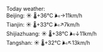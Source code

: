 Today weather:  
Beijing: ☀️   🌡️+36°C 🌬️→11km/h  
Tianjin: ☀️   🌡️+33°C 🌬️↗7km/h  
Shijiazhuang: ☀️   🌡️+38°C 🌬️↓11km/h  
Tangshan: ☀️   🌡️+32°C 🌬️↖13km/h  
